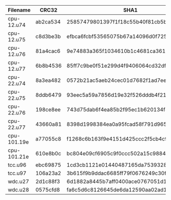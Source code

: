 |  Filename   |  CRC32   |                   SHA1                   |
|-------------|----------|------------------------------------------|
| cpu-12.u74  | ab2ca534 | 25857479801397f1f18c55b40f81cb5ba7a01a55 |
| cpu-12.u75  | c8d3be3b | efbca6fcbf53565075b67a14096d0f725839494a |
| cpu-12.u76  | 81a4cac6 | 9e74883a365f1034610b1c4681ca3611362d62ea |
| cpu-12.u77  | 6b8b4536 | 85ff7c9be0f51e299d4f9406064cd32df08b8f16 |
| cpu-22.u74  | 8a3ea482 | 0572b21ac5aeb24cec01d7682f1ad7eef08cb070 |
| cpu-22.u75  | 8ddb6479 | 93eec5a59a7856d19e32f526dddb4f21c1864373 |
| cpu-22.u76  | 198ce8ee | 743d75dab6f4ea85b2f95ec1b620134f4416a351 |
| cpu-22.u77  | 43660a81 | 8398d1998384ea0a95fcad58f791d9657e023b83 |
| cpu-101.19e | a77055c8 | f1268c6b163f9e4151d425ccc2f5cb4c9c0af8c8 |
| cpu-101.21e | 610e8b0c | bc804e09cf6905c9f0ccc502a15c98841ee4b087 |
| tcc.u96     | ebc69875 | 1cd3cb1121e01440487165da753932812dada8bf |
| tcc.u97     | 106a23a2 | 3b615f9b9ddac6685ff79f0676249c30f1fbaad4 |
| wdc.u27     | 2d1c88f3 | 6d1882a8445b7aff0400ace0767051d164f0dfb6 |
| wdc.u28     | 0575cfd8 | fa6c5d6c8126645de6da12590aa02ad11152151c |
